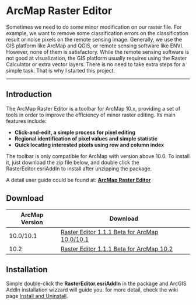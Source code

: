 ArcMap Raster Editor
====================

Sometimes we need to do some minor modification on our raster file. For example, we want to remove some classification errors on the classification result or noise pixels on the remote sensing image. Generally, we use the GIS platform like ArcMap and QGIS, or remote sensing software like ENVI. However, none of them is satisfactory. While the remote sensing software is not good at visualization, the GIS platform usually requires using the Raster Calculator or extra vector layers. There is no need to take extra steps for a simple task. That is why I started this project.
***

## Introduction

The ArcMap Raster Editor is a toolbar for ArcMap 10.x, providing a set of tools in order to improve the efficiency of minor raster editing. Its main features include:

+ **Click-and-edit, a simple process for pixel editing**
+ **Regional identification of pixel values and simple statistic**
+ **Quick locating interested pixels using row and column index**

The toolbar is only compatible for ArcMap with version above 10.0. To install it, just download the zip file below, and double click the RasterEditor.esriAddIn to install after unzipping the package. 

A detail user guide could be found at: **[ArcMap Raster Editor](https://github.com/dz316424/arcmap-raster-editor/wiki)**

## Download

|ArcMap Version|Download|
|--------------|--------|
|10.0/10.1|[Raster Editor 1.1.1 Beta for ArcMap 10.0/10.1](https://github.com/dz316424/arcmap-raster-editor/blob/gh-pages/files/1.1.1%20Beta%20for%20ArcMap%2010.0%20&%2010.1.zip?raw=true)|
|10.2|[Raster Editor 1.1.1 Beta for ArcMap 10.2](https://github.com/dz316424/arcmap-raster-editor/blob/gh-pages/files/1.1.1%20Beta%20for%20ArcMap%2010.2.zip?raw=true)| 

## Installation
Simple double-click the **RasterEditor.esriAddIn** in the package and ArcGIS AddIn installation wizzard will guide you. for more detail, check the wiki page [Install and Uninstall](https://github.com/dz316424/arcmap-raster-editor/wiki/Install-and-Uninstall).

